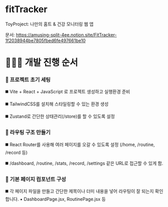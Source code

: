 # fitTracker

ToyProject: 나만의 홈트 &amp; 건강 모니터링 웹 앱

문서: https://amusing-split-4ee.notion.site/FitTracker-1f2038944be7805fbed6fe497661be10

# 👩🏻‍💻 개발 진행 순서

### 🦝 프로젝트 초기 세팅

◼️ Vite + React + JavaScript 로 프로젝트 생성하고 실행환경 준비

️◼️ TailwindCSS를 설치해 스타일링할 수 있는 환경 생성

️◼️ Zustand로 간단한 상태관리(/store)를 할 수 있도록 설정

### 🦝 라우팅 구조 만들기

◼️ React Router를 사용해 여러 페이지를 오갈 수 있도록 설정 (/home, /routine, /record 등)

️◼️ /dashboard, /routine, /stats, /record, /settings 같은 URL로 접근할 수 있게 함.

### 🦝 기본 페이지 컴포넌트 구성

◼️ 각 페이지 파일을 만들고 간단한 제목이나 더미 내용을 넣어 라우팅이 잘 되는지 확인합니다.
▪️ DashboardPage.jsx, RoutinePage.jsx 등
